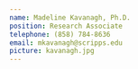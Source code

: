 ```yaml
---
name: Madeline Kavanagh, Ph.D.
position: Research Associate
telephone: (858) 784-8636
email: mkavanagh@scripps.edu
picture: kavanagh.jpg
---
```

